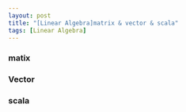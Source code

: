 ```yaml
---
layout: post
title: "[Linear Algebra]matrix & vector & scala"
tags: [Linear Algebra]
---
```

### matix


### Vector


### scala
